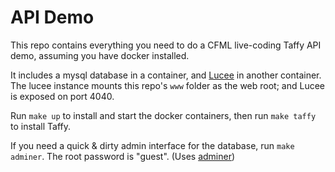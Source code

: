 # API Demo

This repo contains everything you need to do a CFML live-coding Taffy API demo, assuming you have docker installed.

It includes a mysql database in a container, and [Lucee](https://www.lucee.org) in another container. The lucee instance mounts this repo's `www` folder as the web root; and Lucee is exposed on port 4040.

Run `make up` to install and start the docker containers, then run `make taffy` to install Taffy.

If you need a quick & dirty admin interface for the database, run `make adminer`. The root password is "guest". (Uses [adminer](https://github.com/TimWolla/docker-adminer))
